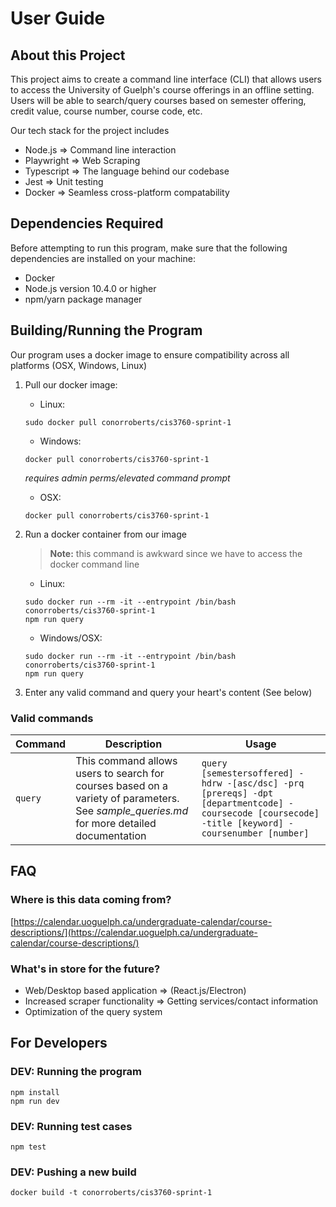 # User Guide

## About this Project

This project aims to create a command line interface (CLI) that allows users to access the University of Guelph's course offerings in an offline setting. Users will be able to search/query courses based on semester offering, credit value, course number, course code, etc.

Our tech stack for the project includes

- Node.js => Command line interaction
- Playwright => Web Scraping
- Typescript => The language behind our codebase
- Jest => Unit testing
- Docker => Seamless cross-platform compatability

## Dependencies Required

Before attempting to run this program, make sure that the following dependencies are installed on your machine:

- Docker
- Node.js version 10.4.0 or higher
- npm/yarn package manager

## Building/Running the Program

Our program uses a docker image to ensure compatibility across all platforms (OSX, Windows, Linux)

1. Pull  our docker image:
   - Linux:

    ```text
    sudo docker pull conorroberts/cis3760-sprint-1
    ```

   - Windows:

    ```text
    docker pull conorroberts/cis3760-sprint-1
    ```

    *requires admin perms/elevated command prompt*

   - OSX:

    ```text
    docker pull conorroberts/cis3760-sprint-1
    ```

2. Run a docker container from our image
   > **Note:** this command is awkward since we have to access the docker command line

    - Linux:

   ```text
   sudo docker run --rm -it --entrypoint /bin/bash conorroberts/cis3760-sprint-1
   npm run query
   ```

   - Windows/OSX:

   ```text
   sudo docker run --rm -it --entrypoint /bin/bash conorroberts/cis3760-sprint-1
   npm run query
   ```

3. Enter any valid command and query your heart's content (See below)

### Valid commands

| Command | Description | Usage |
|---------|-------------|-------|
| `query` | This command allows users to search for courses based on a variety of parameters. See *sample_queries.md* for more detailed documentation| `query [semestersoffered] -hdrw -[asc/dsc] -prq [prereqs] -dpt [departmentcode] -coursecode [coursecode] -title [keyword] -coursenumber [number]` |

## FAQ

### Where is this data coming from?

[https://calendar.uoguelph.ca/undergraduate-calendar/course-descriptions/](https://calendar.uoguelph.ca/undergraduate-calendar/course-descriptions/)

### What's in store for the future?

- Web/Desktop based application => (React.js/Electron)
- Increased scraper functionality => Getting services/contact information
- Optimization of the query system

## For Developers

### DEV: Running the program

```text
npm install
npm run dev
```

### DEV: Running test cases

```text
npm test
```

### DEV: Pushing a new build

```text
docker build -t conorroberts/cis3760-sprint-1
```
